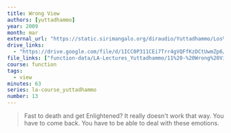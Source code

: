 ```yaml
---
title: Wrong View
authors: [yuttadhammo]
year: 2009
month: mar
external_url: "https://static.sirimangalo.org/diraudio/Yuttadhammo/Los%20Angeles%20Course/090328_WrongView.mp3"
drive_links:
  - "https://drive.google.com/file/d/1ICC0P311CEi7Trr4gVQFfKzDCtUwmZp6/view?usp=share_link"
file_links: ["function-data/LA-Lectures_Yuttadhammo/11%20-%20Wrong%20View%20(2009-03-28).mp3"]
course: function
tags:
  - view
minutes: 63
series: la-course_yuttadhammo
number: 13
---
```


> Fast to death and get Enlightened? It really doesn't work that way. You have to come back. You have to be able to deal with these emotions.

